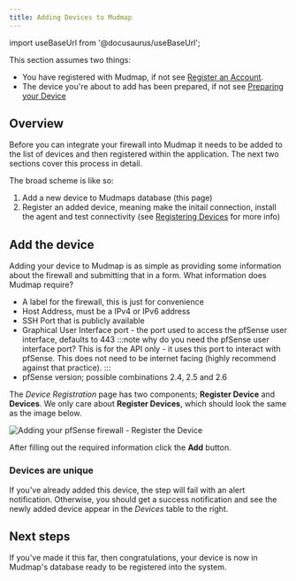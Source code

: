 ```yaml
---
title: Adding Devices to Mudmap
---
```


import useBaseUrl from '@docusaurus/useBaseUrl';

This section assumes two things:

- You have registered with Mudmap, if not see [Register an Account][register].
- The device you're about to add has been prepared, if not see 
  [Preparing your Device][prep]
  
## Overview

Before you can integrate your firewall into Mudmap it needs to be added to 
the list of devices and then registered within the application. The next 
two sections cover this process in detail.

The broad scheme is like so:

1. Add a new device to Mudmaps database (this page)
2. Register an added device, meaning make the initail connection, install 
   the agent and test connectivity (see [Registering Devices][registering] 
    for more info)

## Add the device

Adding your device to Mudmap is as simple as providing some information 
about the firewall and submitting that in a form. What information does 
Mudmap require?

- A label for the firewall, this is just for convenience
- Host Address, must be a IPv4 or IPv6 address
- SSH Port that is publicly available
- Graphical User Interface port - the port used to access the pfSense user 
  interface, defaults to 443
  :::note why do you need the pfSense user interface port?
  This is for the API only - it uses this port to interact with pfSense. This 
  does not need to be internet facing (highly recommend against that practice).
  :::
- pfSense version; possible combinations 2.4, 2.5 and 2.6

The *Device Registration* page has two components; **Register 
Device** and **Devices**. We only care about **Register Devices**, which 
should look the same as the image below.

<div style={{textAlign: 'center'}}>
<img  alt="Adding your pfSense firewall - Register the Device" src=
{useBaseUrl
('img/register-device-docs.png')} />
</div>

After filling out the required information click the **Add** button. 

### Devices are unique

If you've already added this device, the step will fail with an alert 
notification. Otherwise, you should get a success notification and see the 
newly added device appear in the *Devices* table to the right.

## Next steps

If you've made it this far, then congratulations, your device is now in 
Mudmap's database ready to be registered into the system. 

[register]: https://docs.mudmap.io/register-account
[prep]: https://docs.mudmap.io/preparing-devices
[registering]: https://docs.mudmap.io/registering-devices
